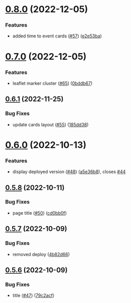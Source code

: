 # [0.8.0](https://github.com/EddieHubCommunity/EddieHubLive/compare/v0.7.0...v0.8.0) (2022-12-05)

### Features

- added time to event cards ([#57](https://github.com/EddieHubCommunity/EddieHubLive/issues/57)) ([e2e53ba](https://github.com/EddieHubCommunity/EddieHubLive/commit/e2e53baa31369962bede3ab511f1d6eb5854abc4))

# [0.7.0](https://github.com/EddieHubCommunity/EddieHubLive/compare/v0.6.1...v0.7.0) (2022-12-05)

### Features

- leaflet marker cluster ([#65](https://github.com/EddieHubCommunity/EddieHubLive/issues/65)) ([0bddb67](https://github.com/EddieHubCommunity/EddieHubLive/commit/0bddb676381b819d7b9e817ba30b5fb732dd2427))

## [0.6.1](https://github.com/EddieHubCommunity/EddieHubLive/compare/v0.6.0...v0.6.1) (2022-11-25)

### Bug Fixes

- update cards layout ([#55](https://github.com/EddieHubCommunity/EddieHubLive/issues/55)) ([185dd38](https://github.com/EddieHubCommunity/EddieHubLive/commit/185dd3852c85367bfab34d544e5046b1ec5dfb1e))

# [0.6.0](https://github.com/EddieHubCommunity/EddieHubLive/compare/v0.5.8...v0.6.0) (2022-10-13)

### Features

- display deployed version ([#48](https://github.com/EddieHubCommunity/EddieHubLive/issues/48)) ([a5e36b8](https://github.com/EddieHubCommunity/EddieHubLive/commit/a5e36b80ec49e1145d784c4ec0250b2b8008af52)), closes [#44](https://github.com/EddieHubCommunity/EddieHubLive/issues/44)

## [0.5.8](https://github.com/EddieHubCommunity/EddieHubLive/compare/v0.5.7...v0.5.8) (2022-10-11)

### Bug Fixes

- page title ([#50](https://github.com/EddieHubCommunity/EddieHubLive/issues/50)) ([cd0bb0f](https://github.com/EddieHubCommunity/EddieHubLive/commit/cd0bb0f32e1263c66364df7c3e78884636812e20))

## [0.5.7](https://github.com/EddieHubCommunity/EddieHubLive/compare/v0.5.6...v0.5.7) (2022-10-09)

### Bug Fixes

- removed deploy ([4b82d66](https://github.com/EddieHubCommunity/EddieHubLive/commit/4b82d66ebc78f414a7c8bc096f26728d338c4ca3))

## [0.5.6](https://github.com/EddieHubCommunity/EddieHubLive/compare/v0.5.5...v0.5.6) (2022-10-09)

### Bug Fixes

- title ([#47](https://github.com/EddieHubCommunity/EddieHubLive/issues/47)) ([79c2acf](https://github.com/EddieHubCommunity/EddieHubLive/commit/79c2acf0e36511146eb010f33578a0b4a7672127))
